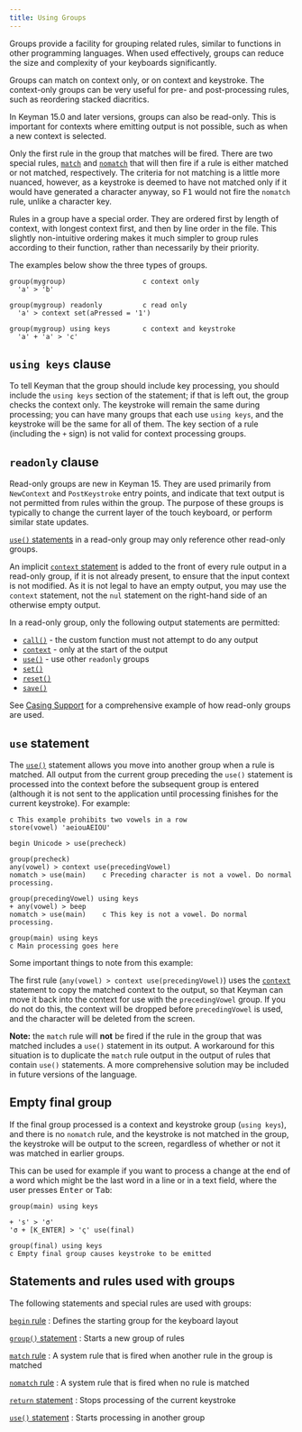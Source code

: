 ```yaml
---
title: Using Groups
---
```


Groups provide a facility for grouping related rules, similar to functions in
other programming languages. When used effectively, groups can reduce the size
and complexity of your keyboards significantly.

Groups can match on context only, or on context and keystroke. The context-only
groups can be very useful for pre- and post-processing rules, such as reordering
stacked diacritics.

In Keyman 15.0 and later versions, groups can also be read-only. This is
important for contexts where emitting output is not possible, such as when a
new context is selected.

Only the first rule in the group that matches will be fired. There are two
special rules, [`match`](../reference/match) and
[`nomatch`](../reference/nomatch) that will then fire if a rule is either
matched or not matched, respectively. The criteria for not matching is a little
more nuanced, however, as a keystroke is deemed to have not matched only if it
would have generated a character anyway, so <kbd>F1</kbd> would not fire the
`nomatch` rule, unlike a character key.

Rules in a group have a special order. They are ordered first by length of
context, with longest context first, and then by line order in the file. This
slightly non-intuitive ordering makes it much simpler to group rules according
to their function, rather than necessarily by their priority.

The examples below show the three types of groups.

```
group(mygroup)                   c context only
  'a' > 'b'

group(mygroup) readonly          c read only
  'a' > context set(aPressed = '1')

group(mygroup) using keys        c context and keystroke
  'a' + 'a' > 'c'
```

## `using keys` clause

To tell Keyman that the group should include key processing, you should include
the `using keys` section of the statement; if that is left out, the group checks
the context only. The keystroke will remain the same during processing; you can
have many groups that each use `using keys`, and the keystroke will be the same
for all of them. The key section of a rule (including the `+` sign) is not valid
for context processing groups.

## `readonly` clause

Read-only groups are new in Keyman 15. They are used primarily from `NewContext`
and `PostKeystroke` entry points, and indicate that text output is not permitted
from rules within the group. The purpose of these groups is typically to change
the current layer of the touch keyboard, or perform similar state updates.

[`use()` statements](../reference/use) in a read-only group may only reference
other read-only groups.

An implicit [`context` statement](../reference/context) is added to the front of
every rule output in a read-only group, if it is not already present, to ensure
that the input context is not modified. As it is not legal to have an empty
output, you may use the `context` statement, not the `nul` statement on the
right-hand side of an otherwise empty output.

In a read-only group, only the following output statements are permitted:

* [`call()`](../reference/call) - the custom function must not attempt to do any
  output
* [`context`](../reference/context) - only at the start of the output
* [`use()`](../reference/use) - use other `readonly` groups
* [`set()`](../reference/set)
* [`reset()`](../reference/reset)
* [`save()`](../reference/save)

See [Casing Support](casing-support) for a comprehensive example of
how read-only groups are used.

## `use` statement

The [`use()`](../reference/use) statement allows you move into another group
when a rule is matched. All output from the current group preceding the `use()`
statement is processed into the context before the subsequent group is entered
(although it is not sent to the application until processing finishes for the
current keystroke). For example:

```
c This example prohibits two vowels in a row
store(vowel) 'aeiouAEIOU'

begin Unicode > use(precheck)

group(precheck)
any(vowel) > context use(precedingVowel)
nomatch > use(main)    c Preceding character is not a vowel. Do normal processing.

group(precedingVowel) using keys
+ any(vowel) > beep
nomatch > use(main)    c This key is not a vowel. Do normal processing.

group(main) using keys
c Main processing goes here
```

Some important things to note from this example:

The first rule (`any(vowel) > context use(precedingVowel)`) uses the
[`context`](../reference/context) statement to copy the matched context to the
output, so that Keyman can move it back into the context for use with the
`precedingVowel` group. If you do not do this, the context will be dropped
before `precedingVowel` is used, and the character will be deleted from the
screen.

**Note:** the `match` rule will **not** be fired if the rule in the group that
was matched includes a `use()` statement in its output. A workaround for this
situation is to duplicate the `match` rule output in the output of rules that
contain `use()` statements. A more comprehensive solution may be included in
future versions of the language.

## Empty final group

If the final group processed is a context and keystroke group (`using keys`),
and there is no `nomatch` rule, and the keystroke is not matched in the group,
the keystroke will be output to the screen, regardless of whether or not it was
matched in earlier groups.

This can be used for example if you want to process a change at the end of a
word which might be the last word in a line or in a text field, where the user
presses <kbd>Enter</kbd> or <kbd>Tab</kbd>:

```
group(main) using keys

+ 's' > 'σ'
'σ + [K_ENTER] > 'ς' use(final)

group(final) using keys
c Empty final group causes keystroke to be emitted
```

## Statements and rules used with groups

The following statements and special rules are used with groups:

[`begin` rule](../reference/begin)
: Defines the starting group for the keyboard layout

[`group()` statement](../reference/group)
: Starts a new group of rules

[`match` rule](../reference/match)
: A system rule that is fired when another rule in the group is matched

[`nomatch` rule](../reference/nomatch)
: A system rule that is fired when no rule is matched

[`return` statement](../reference/return)
: Stops processing of the current keystroke

[`use()` statement](../reference/use)
: Starts processing in another group

